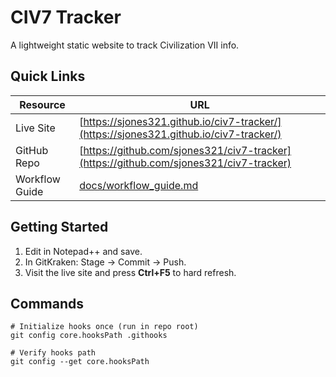 # CIV7 Tracker

A lightweight static website to track Civilization VII info.

## Quick Links

| Resource | URL |
| --- | --- |
| Live Site | [https://sjones321.github.io/civ7-tracker/](https://sjones321.github.io/civ7-tracker/) |
| GitHub Repo | [https://github.com/sjones321/civ7-tracker](https://github.com/sjones321/civ7-tracker) |
| Workflow Guide | [docs/workflow_guide.md](docs/workflow_guide.md) |

## Getting Started

1. Edit in Notepad++ and save.  
2. In GitKraken: Stage → Commit → Push.  
3. Visit the live site and press **Ctrl+F5** to hard refresh.

## Commands

```text
# Initialize hooks once (run in repo root)
git config core.hooksPath .githooks

# Verify hooks path
git config --get core.hooksPath
